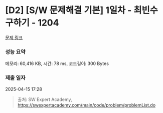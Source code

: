 # [D2] [S/W 문제해결 기본] 1일차 - 최빈수 구하기 - 1204 

[문제 링크](https://swexpertacademy.com/main/code/problem/problemDetail.do?contestProbId=AV13zo1KAAACFAYh) 

### 성능 요약

메모리: 60,416 KB, 시간: 78 ms, 코드길이: 300 Bytes

### 제출 일자

2025-04-15 17:28



> 출처: SW Expert Academy, https://swexpertacademy.com/main/code/problem/problemList.do